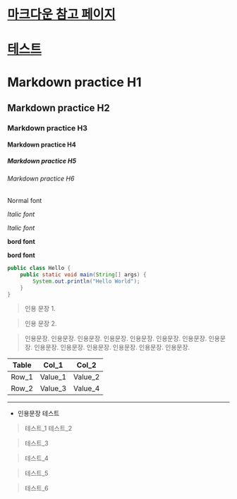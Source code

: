# [마크다운 참고 페이지](https://gist.github.com/ihoneymon/652be052a0727ad59601 "마크다운 참고 페이지")
# [테스트](https://github.com/Chocobe "초코비")

# Markdown practice H1
## Markdown practice H2
### Markdown practice H3
#### Markdown practice H4
##### Markdown practice H5
###### Markdown practice H6

Normal font

*Italic font*

_Italic font_

**bord font**

__bord font__

```java
public class Hello {
    public static void main(String[] args) {
        System.out.println("Hello World");
    }
}
```

> 인용 문장 1.

> 인용 문장 2.

> 인용문장. 인용문장. 인용문장. 인용문장. 인용문장. 인용문장. 인용문장. 인용문장. 인용문장. 인용문장. 인용문장. 인용문장. 인용문장. 인용문장. 

Table | Col_1 | Col_2
------|-------|------
Row_1 | Value_1 | Value_2
Row_2 | Value_3 | Value_4


---

* 인용문장 테스트

> 테스트_1
> 테스트_2

> 테스트_3

> 테스트_4


> 테스트_5


> 테스트_6
